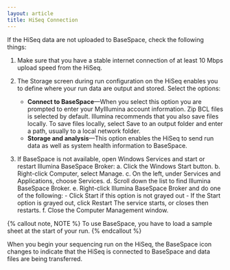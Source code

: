 ```yaml
---
layout: article
title: HiSeq Connection
---
```


If the HiSeq data are not uploaded to BaseSpace, check the following things:

1. Make sure that you have a stable internet connection of at least 10 Mbps upload speed from the HiSeq.

2. The Storage screen during run configuration on the HiSeq enables you to define where your run data are output and stored. Select the options:
	- **Connect to BaseSpace**—When you select this option you are prompted to enter your MyIllumina account information. Zip BCL files is selected by default. Illumina recommends that you also save files locally. To save files locally, select Save to an output folder and enter a path, usually to a local network folder.
	- **Storage and analysis**—This option enables the HiSeq to send run data as well as system health information to BaseSpace.

3. If BaseSpace is not available, open Windows Services and start or restart Illumina BaseSpace Broker:
	a. Click the Windows Start button.
	b. Right-click Computer, select Manage.
	c. On the left, under Services and Applications, choose Services.
	d. Scroll down the list to find Illumina BaseSpace Broker.
	e. Right-click Illumina BaseSpace Broker and do one of the following:
		- Click Start if this option is not grayed out
		- If the Start option is grayed out, click Restart
	   The service starts, or closes then restarts.
	f. Close the Computer Management window.

{% callout note, NOTE %}
To use BaseSpace, you have to load a sample sheet at the start of your run.
{% endcallout %}

When you begin your sequencing run on the HiSeq, the BaseSpace icon changes to indicate that the HiSeq is connected to BaseSpace and data files are being transferred.
